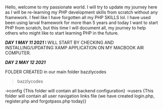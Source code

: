 Hello, welcome to my passionate world.
I will try to update my journey here as I will be re-learning my PHP development skills from scratch without any framework.
I feel like I have forgotten all my PHP SKILLS lol.
I have used been using larval framework for more than 5 years and today I want to start PHP from scratch, but this time I will document all, my journey to help others who might like to start learning PHP in the future.

*****DAY 1 MAY 11 2021*****
I WILL START BY CHECKING AND INSTALLING/UPDATING XAMP APPLICATION ON MY MACBOOK AIR COMPUTER.

*****DAY 2 MAY 12 2021*****

FOLDER CREATED in our main folder bazzlycodes

>bazzlycodes

 ->config {This folder will contain all backend configuration}
 ->users  {This folder will contain all user navigation links file 
 (we have created login.php,
 register.php and forgotpass.php today)}


